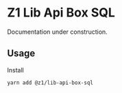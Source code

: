 # Z1 Lib Api Box SQL

Documentation under construction.

## Usage

Install

```
yarn add @z1/lib-api-box-sql
```

